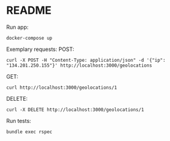 # README

Run app:
```
docker-compose up
```

Exemplary requests:
POST:
```
curl -X POST -H "Content-Type: application/json" -d '{"ip": "134.201.250.155"}' http://localhost:3000/geolocations
```
GET:
```
curl http://localhost:3000/geolocations/1
```
DELETE:
```
curl -X DELETE http://localhost:3000/geolocations/1
```

Run tests:
```
bundle exec rspec
```
